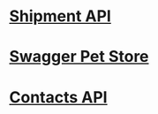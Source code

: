 # [Shipment API](shipmentAPI.json)
# [Swagger Pet Store](swaggerSpec.json)
# [Contacts API](contacts_swagger2.json)